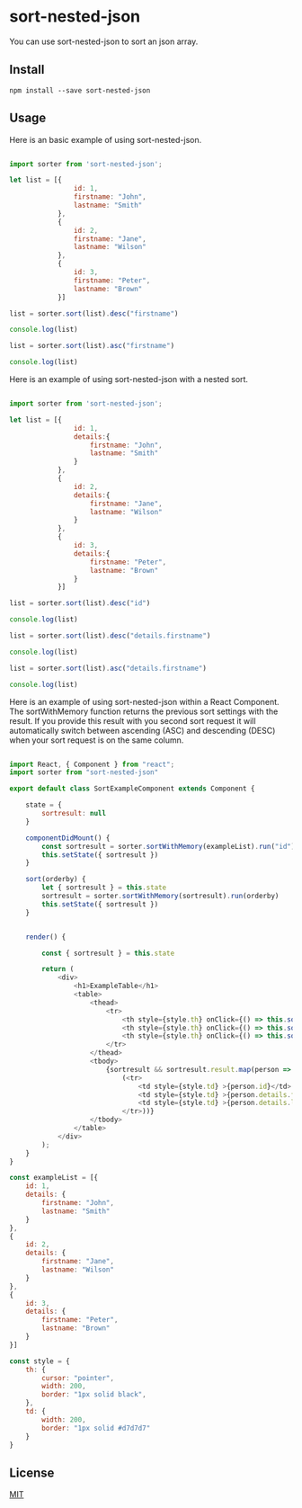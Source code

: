 # sort-nested-json

You can use sort-nested-json to sort an json array.


## Install

```shell
npm install --save sort-nested-json
```

## Usage

Here is an basic example of using sort-nested-json.

```js

import sorter from 'sort-nested-json';

let list = [{  
                id: 1,
                firstname: "John",
                lastname: "Smith"
            },
            {  
                id: 2,
                firstname: "Jane",
                lastname: "Wilson"
            },
            {  
                id: 3,
                firstname: "Peter",
                lastname: "Brown"
            }]

list = sorter.sort(list).desc("firstname")

console.log(list)

list = sorter.sort(list).asc("firstname")

console.log(list)

```

Here is an  example of using sort-nested-json with a nested sort.

```js

import sorter from 'sort-nested-json';

let list = [{  
                id: 1,
                details:{
                    firstname: "John",
                    lastname: "Smith"
                } 
            },
            {  
                id: 2,
                details:{                
                    firstname: "Jane",
                    lastname: "Wilson"
                }
            },
            {  
                id: 3,
                details:{                
                    firstname: "Peter",
                    lastname: "Brown"
                }
            }]

list = sorter.sort(list).desc("id")

console.log(list)            

list = sorter.sort(list).desc("details.firstname")

console.log(list)

list = sorter.sort(list).asc("details.firstname")

console.log(list)

```

Here is an  example of using sort-nested-json within a React Component. The sortWithMemory function returns the previous sort settings with the result. If you provide this result with you second sort request it will automatically switch between ascending (ASC) and descending (DESC) when your sort request is on the same column. 


```js

import React, { Component } from "react";
import sorter from "sort-nested-json"

export default class SortExampleComponent extends Component {

    state = {
        sortresult: null
    }

    componentDidMount() {
        const sortresult = sorter.sortWithMemory(exampleList).run("id")
        this.setState({ sortresult })
    }

    sort(orderby) {
        let { sortresult } = this.state
        sortresult = sorter.sortWithMemory(sortresult).run(orderby)
        this.setState({ sortresult })
    }


    render() {

        const { sortresult } = this.state

        return (
            <div>
                <h1>ExampleTable</h1>
                <table>
                    <thead>
                        <tr>
                            <th style={style.th} onClick={() => this.sort("id")}>id</th>
                            <th style={style.th} onClick={() => this.sort("details.firstname")}>first name</th>
                            <th style={style.th} onClick={() => this.sort("details.lastname")}> last name</th>
                        </tr>
                    </thead>
                    <tbody>
                        {sortresult && sortresult.result.map(person =>
                            (<tr>
                                <td style={style.td} >{person.id}</td>
                                <td style={style.td} >{person.details.firstname}</td>
                                <td style={style.td} >{person.details.lastname}</td>
                            </tr>))}
                    </tbody>
                </table>
            </div>
        );
    }
}

const exampleList = [{
    id: 1,
    details: {
        firstname: "John",
        lastname: "Smith"
    }
},
{
    id: 2,
    details: {
        firstname: "Jane",
        lastname: "Wilson"
    }
},
{
    id: 3,
    details: {
        firstname: "Peter",
        lastname: "Brown"
    }
}]

const style = {
    th: {
        cursor: "pointer",
        width: 200,
        border: "1px solid black",
    },
    td: {
        width: 200,
        border: "1px solid #d7d7d7"
    }
}
```

## License

[MIT](https://sort-nested-json.mit-license.org/)

[npm-image]: https://img.shields.io/npm/v/live-xxx.svg
[npm-url]: https://npmjs.org/package/live-xxx
[travis-image]: https://img.shields.io/travis/live-js/live-xxx/master.svg
[travis-url]: https://travis-ci.org/live-js/live-xxx
[coveralls-image]: https://img.shields.io/coveralls/live-js/live-xxx/master.svg
[coveralls-url]: https://coveralls.io/r/live-js/live-xxx?branch=master